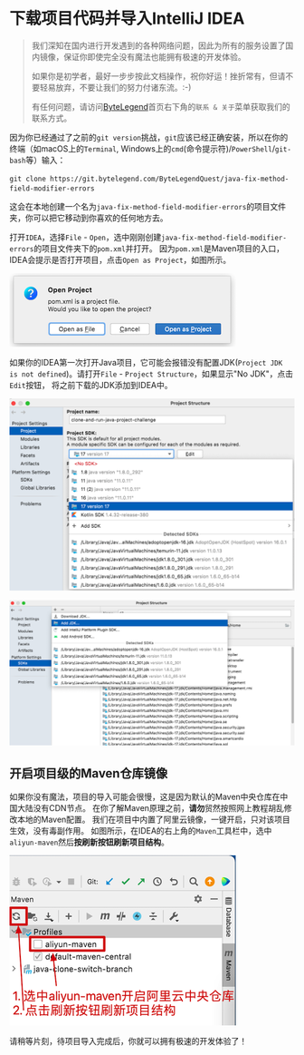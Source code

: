 # 下载项目代码并导入IntelliJ IDEA

> 我们深知在国内进行开发遇到的各种网络问题，因此为所有的服务设置了国内镜像，保证你即使完全没有魔法也能拥有极速的开发体验。
>
> 如果你是初学者，最好一步步按此文档操作，祝你好运！挫折常有，但请不要轻易放弃，不要让我们的努力付诸东流。:-)
>
> 有任何问题，请访问[ByteLegend](https://bytelegend.com)首页右下角的`联系 & 关于`菜单获取我们的联系方式。

因为你已经通过了之前的`git version`挑战，`git`应该已经正确安装，所以在你的终端（如macOS上的`Terminal`, Windows上的`cmd`(命令提示符)/`PowerShell`/`git-bash`等）输入：

`git clone https://git.bytelegend.com/ByteLegendQuest/java-fix-method-field-modifier-errors`

这会在本地创建一个名为`java-fix-method-field-modifier-errors`的项目文件夹，你可以把它移动到你喜欢的任何地方去。

打开`IDEA`，选择`File` - `Open`，选中刚刚创建`java-fix-method-field-modifier-errors`的项目文件夹下的`pom.xml`并打开。
因为`pom.xml`是Maven项目的入口，IDEA会提示是否打开项目，点击`Open as Project`，如图所示。

![idea-open-project](https://raw.githubusercontent.com/ByteLegendQuest/java-clone-switch-branch/main/docs/idea-open-project.png)

如果你的IDEA第一次打开Java项目，它可能会报错没有配置JDK(`Project JDK is not defined`)。请打开`File` - `Project Structure`，如果显示"No JDK"，点击`Edit`按钮，
将之前下载的JDK添加到IDEA中。

![idea-project-structure](https://raw.githubusercontent.com/ByteLegendQuest/java-clone-switch-branch/main/docs/idea-project-structure.png)

![idea-add-jdk](https://raw.githubusercontent.com/ByteLegendQuest/java-clone-switch-branch/main/docs/idea-add-jdk.png)

## 开启项目级的Maven仓库镜像

如果你没有魔法，项目的导入可能会很慢，这是因为默认的Maven中央仓库在中国大陆没有CDN节点。
在你了解Maven原理之前，**请勿**贸然按照网上教程胡乱修改本地的Maven配置。
我们在项目中内置了阿里云镜像，一键开启，只对该项目生效，没有毒副作用。
如图所示，在IDEA的右上角的`Maven`工具栏中，选中`aliyun-maven`然后**按刷新按钮刷新项目结构**。

![switch-aliyun-maven-profile](https://raw.githubusercontent.com/ByteLegendQuest/java-clone-switch-branch/main/docs/zh/switch-aliyun-maven-profile.png)

请稍等片刻，待项目导入完成后，你就可以拥有极速的开发体验了！
